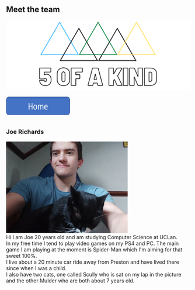 ## Meet the team
<img src="Facebook%20Banner.png"/><br/>

<a href="index"><img src="Homepage.png" height = "60" width="175"></a>
<br/>

### Joe Richards
<img  height = "250" widith ="250" src="5ofaKind Joe.jpg"><br/>
Hi I am Joe 20 years old and am studying Computer Science at UCLan.<br/>
In my free time I tend to play video games on my PS4 and PC. The main game I am playing at the moment is Spider-Man which I'm aiming for that sweet 100%.<br/>
I live about a 20 minute car ride away from Preston and have lived there since when I was a child.<br/>
I also have two cats, one called Scully who is sat on my lap in the picture and the other Mulder who are both about 7 years old.
